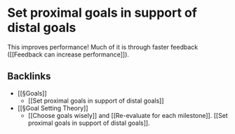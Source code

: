 # Set proximal goals in support of distal goals
This improves performance! Much of it is through faster feedback ([[Feedback can increase performance]]).

## Backlinks
* [[§Goals]]
	* [[Set proximal goals in support of distal goals]]
* [[§Goal Setting Theory]]
	* [[Choose goals wisely]] and [[Re-evaluate for each milestone]]. [[Set proximal goals in support of distal goals]].

<!-- #Life -->

<!-- {BearID:A39ED7FC-CB75-4CCE-8AE5-3F3DFECEF574-15756-000013044AA3B719} -->
